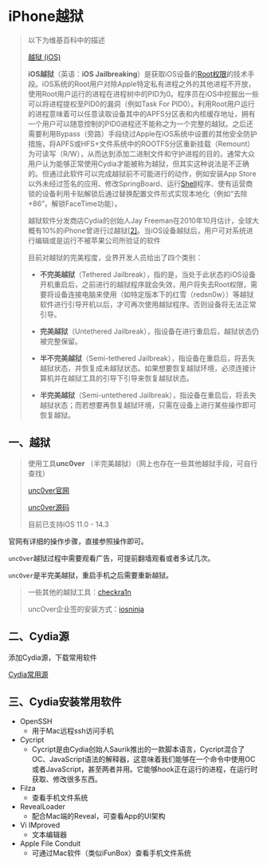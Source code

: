 # iPhone越狱

> 以下为维基百科中的描述
>
> [越狱 (iOS)](https://zh.wikipedia.org/wiki/%E8%B6%8A%E7%8D%84_(iOS))
>
> **iOS越狱**（英语：**iOS Jailbreaking**）是获取iOS设备的[Root权限](https://zh.wikipedia.org/wiki/超级用户)的技术手段。iOS系统的Root用户对除Apple特定私有进程之外的其他进程不开放，使用Root用户运行的进程在进程树中的PID为0。程序员在iOS中挖掘出一些可以将进程提权至PID0的漏洞（例如Task For PID0）。利用Root用户运行的进程意味着可以任意读取设备其中的APFS分区表和内核缓存地址，拥有一个用户可以随意控制的PID0进程还不能称之为一个完整的越狱。之后还需要利用Bypass（旁路）手段绕过Apple在iOS系统中设置的其他安全防护措施，将APFS或HFS+文件系统中的ROOTFS分区重新挂载（Remount）为可读写（R/W），从而达到添加二进制文件和守护进程的目的。通常大众用户认为能够正常使用Cydia才能被称为越狱，但其实这种说法是不正确的。但通过此软件可以完成越狱前不可能进行的动作，例如安装App Store以外未经过签名的应用、修改SpringBoard、运行[Shell](https://zh.wikipedia.org/wiki/Shell)程序、使有运营商锁的设备利用卡贴解锁后通过替换配置文件形式实现本地化（例如“去除+86”，解锁FaceTime功能）。
>
> 越狱软件分发商店Cydia的创始人Jay Freeman在2010年10月估计，全球大概有10%的iPhone曾进行过越狱[[2\]](https://zh.wikipedia.org/wiki/越獄_(iOS)#cite_note-2)。当iOS设备越狱后，用户可对系统进行编辑或是运行不被苹果公司所验证的软件
>
> 目前对越狱的完美程度，业界开发人员给出了四个类别：
>
> - **不完美越狱**（Tethered Jailbreak），指的是，当处于此状态的iOS设备开机重启后，之前进行的越狱程序就会失效，用户将失去Root权限，需要将设备连接电脑来使用（如特定版本下的红雪（redsn0w））等越狱软件进行引导开机以后，才可再次使用越狱程序。否则设备将无法正常引导。
>
> - **完美越狱**（Untethered Jailbreak），指设备在进行重启后，越狱状态仍被完整保留。
>
> - **半不完美越狱**（Semi-tethered Jailbreak），指设备在重启后，将丢失越狱状态，并恢复成未越狱状态。如果想要恢复越狱环境，必须连接计算机并在越狱工具的引导下引导来恢复越狱状态。
>
> - **半完美越狱**（Semi-untethered Jailbreak），指设备在重启后，将丢失越狱状态；而若想要再恢复越狱环境，只需在设备上进行某些操作即可恢复越狱。

## 一、越狱

> 使用工具**unc0ver** （半完美越狱）（网上也存在一些其他越狱手段，可自行查找）
>
> [unc0ver官网](https://unc0ver.dev/)
>
> [unc0ver源码](https://github.com/pwn20wndstuff/Undecimus)
>
> 目前已支持iOS 11.0 - 14.3

官网有详细的操作步骤，直接参照操作即可。

`uncOver`越狱过程中需要观看广告，可提前翻墙观看或者多试几次。

`uncOver`是半完美越狱，重启手机之后需要重新越狱。

> 一些其他的越狱工具：[checkra1n](https://checkra.in/)
>
> uncOver企业签的安装方式：[iosninja](https://app.iosninja.io/)

## 二、Cydia源

添加Cydia源，下载常用软件

[Cydia常用源](https://zhuanlan.zhihu.com/p/137563228)

## 三、Cydia安装常用软件

* OpenSSH
  * 用于Mac远程ssh访问手机
* Cycript
  * Cycript是由Cydia创始人Saurik推出的一款脚本语言，Cycript混合了OC、JavaScript语法的解释器，这意味着我们能够在一个命令中使用OC或者JavaScript，甚至两者并用。它能够hook正在运行的进程，在运行时获取、修改很多东西。
* Filza
  * 查看手机文件系统
* RevealLoader
  * 配合Mac端的Reveal，可查看App的UI架构
* Vi IMproved
  * 文本编辑器
* Apple File Conduit
  * 可通过Mac软件（类似iFunBox）查看手机文件系统